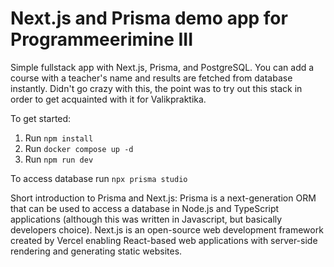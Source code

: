 # Next.js and Prisma demo app for Programmeerimine III

Simple fullstack app with Next.js, Prisma, and PostgreSQL.
You can add a course with a teacher's name and results are fetched from database instantly.
Didn't go crazy with this, the point was to try out this stack in order to get acquainted with it for Valikpraktika.

To get started:

1. Run `npm install`
2. Run `docker compose up -d`
3. Run `npm run dev`

To access database run `npx prisma studio`

Short introduction to Prisma and Next.js:
Prisma is a next-generation ORM that can be used to access a database in Node.js and TypeScript applications (although this was written in Javascript, but basically developers choice).
Next.js is an open-source web development framework created by Vercel enabling React-based web applications with server-side rendering and generating static websites.